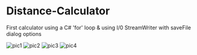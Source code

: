 # Distance-Calculator
First calculator using a C# 'for' loop &amp; using I/0 StreamWriter with saveFile dialog options

![pic1](https://user-images.githubusercontent.com/16614357/95123822-28cc0180-0718-11eb-9c42-20cbb5ce777b.png)
![pic2](https://user-images.githubusercontent.com/16614357/95123830-29fd2e80-0718-11eb-9f5a-6d71cc281669.png)
![pic3](https://user-images.githubusercontent.com/16614357/95123832-2b2e5b80-0718-11eb-8ded-4ad42a00eb61.png)
![pic4](https://user-images.githubusercontent.com/16614357/95123835-2cf81f00-0718-11eb-8885-286ea705e607.png)
